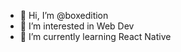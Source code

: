 - 👋 Hi, I’m @boxedition
- 👀 I’m interested in Web Dev
- 🌱 I’m currently learning React Native

<!---
boxedition/boxedition is a ✨ special ✨ repository because its `README.md` (this file) appears on your GitHub profile.
You can click the Preview link to take a look at your changes.
--->
